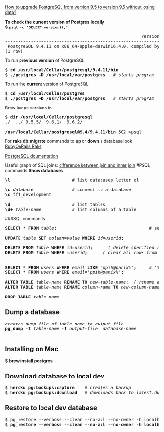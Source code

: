 [How to upgrade PostgreSQL from version 9.5 to version 9.6 without losing data?](https://stackoverflow.com/questions/24379373/how-to-upgrade-postgresql-from-version-9-5-to-version-9-6-without-losing-data)

<b>To check the current version of Postgres locally</b>   
$ <b>`psql -c 'SELECT version();'`</b>
<pre>
                                                     version                                                     
-----------------------------------------------------------------------------------------------------------------
 PostgreSQL 9.4.11 on x86_64-apple-darwin16.4.0, compiled by Apple LLVM version 8.0.0 (clang-800.0.42.1), 64-bit
(1 row)
</pre>

To run **previous version** of PostgreSQL  
<pre>
$ <b>cd /usr/local/Cellar/postgresql/9.4.11/bin</b>   
$ <b>./postgres -D /usr/local/var/postgres</b>   <em># starts program</em>
</pre>

To run the **current** version of PostgreSQL
<pre>
$ <b>cd /usr/local/Cellar/postgres</b>   
$ <b>./postgres -D /usr/local/var/postgres</b>   <em># starts program</em>
</pre>

Brew keeps versions in
<pre>
$ <b>dir /usr/local/Cellar/postgresql</b>
./	../	9.5.5/	9.6.1/	9.6.2/

<b>/usr/local/Cellar/postgresql@9.4/9.4.11/bin</b> 502 >psql
</pre>

For **rake db:migrate** commands to **up** or **down** a database look  
[RubyOnRails Rake](https://github.com/peterpih/Miscellaneous/blob/master/RubyOnRails%20Rake.md)

[PostgreSQL dcumentation](http://www.postgresql.org/docs/9.1/static/sql-altertable.html)

Useful graph of SQL joins: [difference between join and inner join](http://stackoverflow.com/questions/565620/difference-between-join-and-inner-join  )
#PSQL commands
**Show databases**
<pre>
<b>\l</b>                        # list databases letter el

<b>\c</b> <em>database</em>               # connect to a database
<b>\c</b> fff_development

<b>\d</b>                        # list tables
<b>\d+</b> <em>table-name</em>            # list columns of a table
</pre>

###SQL commands
<pre>
<b>SELECT</b> * <b>FROM</b> <em>table</em><b>;</b>                                    # select all rows

<b>UPDATE</b> <em>table</em> <b>SET</b> <em>column=value</em> <b>WHERE</b> <em>id=userid</em><b>;</b>

<b>DELETE</b> <b>FROM</b> <em>table</em> <b>WHERE</b> <em>id=userid</em><b>;</b>      <em>( delete specified row from a table )</em>
<b>DELETE</b> <b>FROM</b> <em>table</em> <b>WHERE</b> <em>=userid</em><b>;</b>      <em>( clear all rows from a table )</em>


<b>SELECT</b> * <b>FROM</b> <em>users</em> <b>WHERE</b> <em>email</em> <b>LIKE</b> <em>'ppih@panix%'</em><b>;</b>     # '%' is the wildcard
<b>SELECT</b> * <b>FROM</b> <em>users</em> <b>WHERE</b> <em>email='ppih@panix%'</em><b>;</b>  

<b>ALTER TABLE</b> <em>table-name</em> <b>RENAME TO</b> <em>new-table-name</em>;  <em>( rename a table )</em>
<b>ALTER TABLE</b> <em>table-name</em> <b>RENAME</b> <em>column-name</em> <b>TO</b> <em>new-column-name</em>;

<b>DROP TABLE</b> <em>table-name</em>
</pre>

<h2>Dump a database</h2>
<pre>
<em>creates dump file of table-name to output-file</em>
<b>pg_dump -t</b> <em>table-name</em> <b>-f</b> <em>output-file  database-name</em>
    
</pre>

<h2>Installing on Mac</h2>

$ <b>brew install postgres</b>

<h2>Download database to local dev</h2>   
<pre>
$ <b>heroku pg:backups:capture</b>    <em># creates a backup</em>   
$ <b>heroku pg:backups:download</b>   <em># downloads back to latest.dump</em>   
</pre>
<h2>Restore to local dev database</h2>
<pre>
$ pg_restore --verbose --clean --no-acl --no-owner -h localhost -U myuser -d mydb latest.dump   
$ <b>pg_restore --verbose --clean --no-acl --no-owner -h localhost -U</b> <em>peterpih</em> <b>-d</b> <em>mom_development</em> <b>latest.dump</b>   
</pre>
